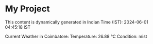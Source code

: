 # My Project

This content is dynamically generated in Indian Time (IST): 2024-06-01 04:45:18 IST


Current Weather in Coimbatore:
Temperature: 26.88 °C
Condition: mist
